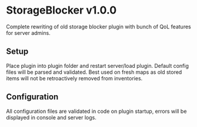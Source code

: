 # StorageBlocker v1.0.0
Complete rewriting of old storage blocker plugin with bunch of QoL features for server admins.

## Setup
Place plugin into plugin folder and restart server/load plugin.
Default config files will be parsed and validated.
Best used on fresh maps as old stored items will not be retroactively removed from inventories.

## Configuration
All configuration files are validated in code on plugin startup, errors will be displayed in console and server logs.
